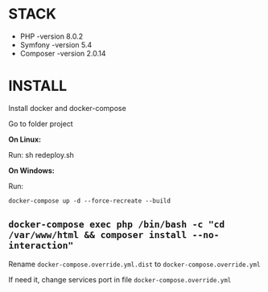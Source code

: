 STACK
============================================
* PHP -version 8.0.2
* Symfony -version 5.4
* Composer -version 2.0.14

INSTALL
============================================
Install docker and docker-compose

Go to folder project

**On Linux:**
   
Run: sh redeploy.sh

**On Windows:**

Run:

`docker-compose up -d --force-recreate --build`

`docker-compose exec php /bin/bash -c "cd /var/www/html && composer install --no-interaction"`
---
Rename `docker-compose.override.yml.dist` to `docker-compose.override.yml`

If need it, change services port in file `docker-compose.override.yml`
